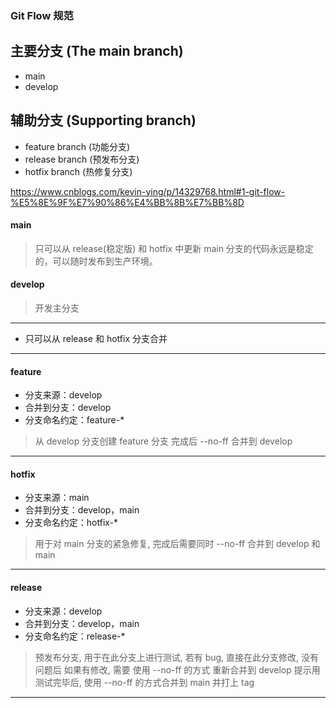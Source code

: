 ### Git Flow 规范

## 主要分支 (The main branch)

- main
- develop

## 辅助分支 (Supporting branch)

- feature branch (功能分支)
- release branch (预发布分支)
- hotfix branch (热修复分支)

https://www.cnblogs.com/kevin-ying/p/14329768.html#1-git-flow-%E5%8E%9F%E7%90%86%E4%BB%8B%E7%BB%8D

#### main

> 只可以从 release(稳定版) 和 hotfix 中更新
> main 分支的代码永远是稳定的，可以随时发布到生产环境。

#### develop

> 开发主分支

---

- 只可以从 release 和 hotfix 分支合并

---

#### feature

- 分支来源：develop
- 合并到分支：develop
- 分支命名约定：feature-\*

> 从 develop 分支创建 feature 分支
> 完成后 --no-ff 合并到 develop

---

#### hotfix

- 分支来源：main
- 合并到分支：develop，main
- 分支命名约定：hotfix-\*

> 用于对 main 分支的紧急修复, 完成后需要同时 --no-ff 合并到 develop 和 main

---

#### release

- 分支来源：develop
- 合并到分支：develop，main
- 分支命名约定：release-\*

> 预发布分支, 用于在此分支上进行测试, 若有 bug, 直接在此分支修改, 没有问题后
> 如果有修改, 需要 使用 --no-ff 的方式 重新合并到 develop 提示用
> 测试完毕后, 使用 --no-ff 的方式合并到 main 并打上 tag

---
